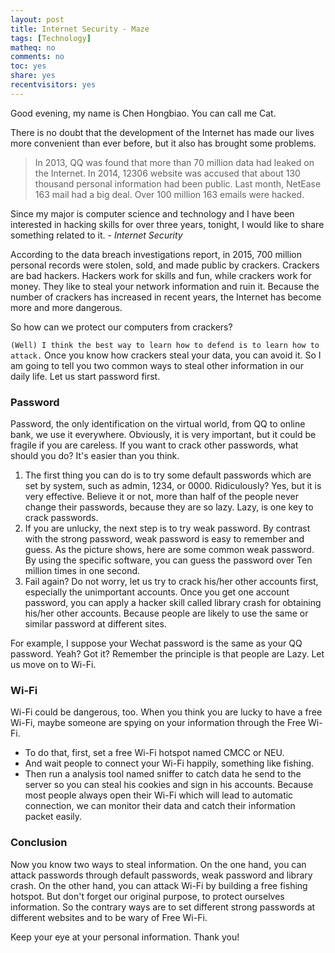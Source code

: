 ```yaml
---
layout: post 
title: Internet Security - Maze
tags: [Technology]
matheq: no
comments: no
toc: yes
share: yes
recentvisitors: yes
---
```


Good evening, my name is Chen Hongbiao. You can call me Cat. 

There is no doubt that the development of the Internet has made our lives more convenient than ever before, but it also has brought some problems.

>In 2013, QQ was found that more than 70 million data had leaked on the Internet.
>In 2014, 12306 website was accused that about 130 thousand personal information had been public.
>Last month, NetEase 163 mail had a big deal. Over 100 million 163 emails were hacked.

Since my major is computer science and technology and I have been interested in hacking skills for over three years, tonight, I would like to share something related to it. - *Internet Security*

According to the data breach investigations report, in 2015, 700 million personal records were stolen, sold, and made public by crackers. Crackers are bad hackers. Hackers work for skills and fun, while crackers work for money. They like to steal your network information and ruin it. Because the number of crackers has increased in recent years, the Internet has become more and more dangerous.

So how can we protect our computers from crackers?

`(Well) I think the best way to learn how to defend is to learn how to attack.` Once you know how crackers steal your data, you can avoid it. So I am going to tell you two common ways to steal other information in our daily life. Let us start password first.

### Password

Password, the only identification on the virtual world, from QQ to online bank, we use it everywhere. Obviously, it is very important, but it could be fragile if you are careless. If you want to crack other passwords, what should you do? It's easier than you think.

1. The first thing you can do is to try some default passwords which are set by system, such as admin, 1234, or 0000. Ridiculously? Yes, but it is very effective.  Believe it or not, more than half of the people never change their passwords, because they are so lazy. Lazy, is one key to crack passwords.
2. If you are unlucky, the next step is to try weak password. By contrast with the strong password, weak password is easy to remember and guess. As the picture shows, here are some common weak password. By using the specific software, you can guess the password over Ten million times in one second.
3. Fail again? Do not worry, let us try to crack his/her other accounts first, especially the unimportant accounts. Once you get one account password, you can apply a hacker skill called library crash for obtaining his/her other accounts. Because people are likely to use the same or similar password at different sites.

For example, I suppose your Wechat password is the same as your QQ password. Yeah? 
Got it? Remember the principle is that people are Lazy. Let us move on to Wi-Fi.

### Wi-Fi

Wi-Fi could be dangerous, too. When you think you are lucky to have a free Wi-Fi, maybe someone are spying on your information through the Free Wi-Fi.

- To do that, first, set a free Wi-Fi hotspot named CMCC or NEU.
- And wait people to connect your Wi-Fi happily, something like fishing.
- Then run a analysis tool named sniffer to catch data he send to the server so you can steal his cookies and sign in his accounts. Because most people always open their Wi-Fi which will lead to automatic connection, we can monitor their data and catch their information packet easily.

### Conclusion

Now you know two ways to steal information.
On the one hand, you can attack passwords through default passwords, weak password and library crash. On the other hand, you can attack Wi-Fi by building a free fishing hotspot. But don't forget our original purpose, to protect ourselves information. So the contrary ways are to set different strong passwords at different websites and to be wary of Free Wi-Fi.

Keep your eye at your personal information. Thank you!

